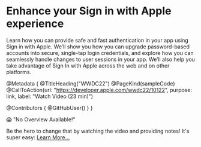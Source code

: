 # Enhance your Sign in with Apple experience

Learn how you can provide safe and fast authentication in your app using Sign in with Apple. We’ll show you how you can upgrade password-based accounts into secure, single-tap login credentials, and explore how you can seamlessly handle changes to user sessions in your app. We’ll also help you take advantage of Sign In with Apple across the web and on other platforms.

@Metadata {
   @TitleHeading("WWDC22")
   @PageKind(sampleCode)
   @CallToAction(url: "https://developer.apple.com/wwdc22/10122", purpose: link, label: "Watch Video (23 min)")

   @Contributors {
      @GitHubUser(<replace this with your GitHub handle>)
   }
}

😱 "No Overview Available!"

Be the hero to change that by watching the video and providing notes! It's super easy:
 [Learn More…](https://wwdcnotes.github.io/WWDCNotes/documentation/wwdcnotes/contributing)

